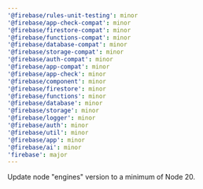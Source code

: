 ```yaml
---
'@firebase/rules-unit-testing': minor
'@firebase/app-check-compat': minor
'@firebase/firestore-compat': minor
'@firebase/functions-compat': minor
'@firebase/database-compat': minor
'@firebase/storage-compat': minor
'@firebase/auth-compat': minor
'@firebase/app-compat': minor
'@firebase/app-check': minor
'@firebase/component': minor
'@firebase/firestore': minor
'@firebase/functions': minor
'@firebase/database': minor
'@firebase/storage': minor
'@firebase/logger': minor
'@firebase/auth': minor
'@firebase/util': minor
'@firebase/app': minor
'@firebase/ai': minor
'firebase': major
---
```


Update node "engines" version to a minimum of Node 20.
